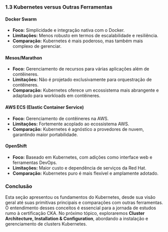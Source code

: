 ### **1.3 Kubernetes versus Outras Ferramentas**

#### **Docker Swarm**
- **Foco:** Simplicidade e integração nativa com o Docker.
- **Limitações:** Menos robusto em termos de escalabilidade e resiliência.
- **Comparação:** Kubernetes é mais poderoso, mas também mais complexo de gerenciar.

#### **Mesos/Marathon**
- **Foco:** Gerenciamento de recursos para várias aplicações além de contêineres.
- **Limitações:** Não é projetado exclusivamente para orquestração de contêineres.
- **Comparação:** Kubernetes oferece um ecossistema mais abrangente e adaptado para workloads em contêineres.

#### **AWS ECS (Elastic Container Service)**
- **Foco:** Gerenciamento de contêineres na AWS.
- **Limitações:** Fortemente acoplado ao ecossistema AWS.
- **Comparação:** Kubernetes é agnóstico a provedores de nuvem, garantindo maior portabilidade.

#### **OpenShift**
- **Foco:** Baseado em Kubernetes, com adições como interface web e ferramentas DevOps.
- **Limitações:** Maior custo e dependência de serviços da Red Hat.
- **Comparação:** Kubernetes puro é mais flexível e amplamente adotado.

### **Conclusão**
Esta seção apresentou os fundamentos do Kubernetes, desde sua visão geral até suas primitivas principais e comparações com outras ferramentas. O entendimento desses conceitos é essencial para a jornada de estudos rumo à certificação CKA. No próximo tópico, exploraremos **Cluster Architecture, Installation & Configuration**, abordando a instalação e gerenciamento de clusters Kubernetes.